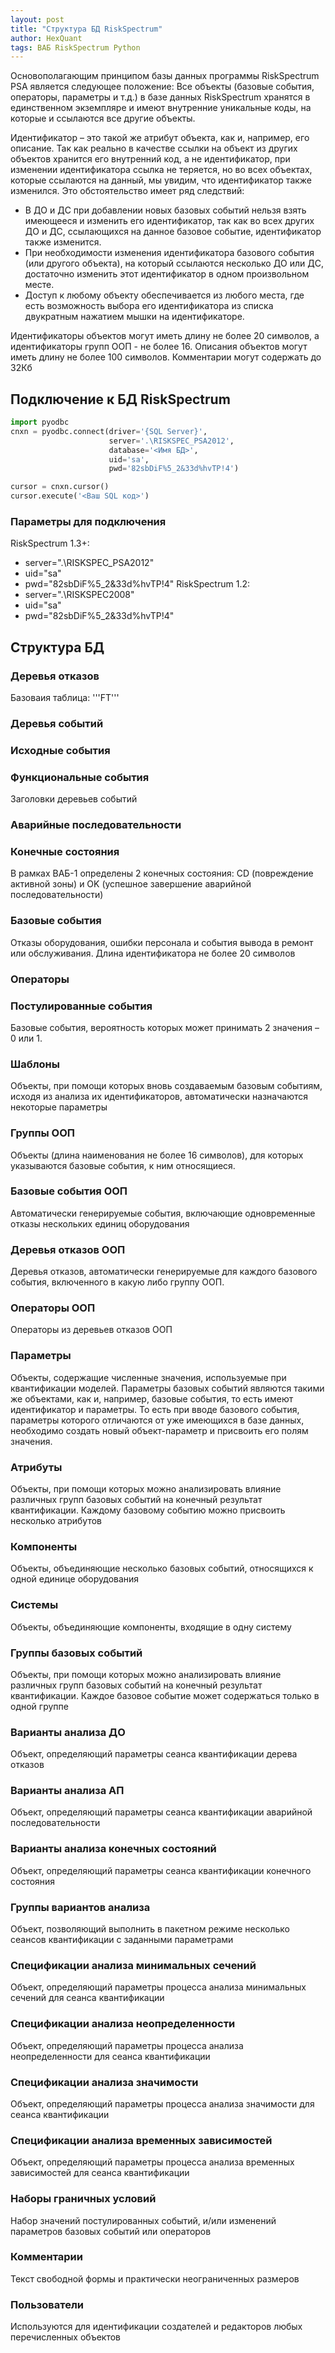 ```yaml
---
layout: post
title: "Структура БД RiskSpectrum"
author: HexQuant
tags: ВАБ RiskSpectrum Python
---
```


Основополагающим принципом базы данных программы RiskSpectrum PSA является следующее положение: Все объекты (базовые события, операторы, параметры и т.д.) в базе данных RiskSpectrum хранятся в единственном экземпляре и имеют внутренние уникальные коды, на которые и ссылаются все другие объекты. 

Идентификатор – это такой же атрибут объекта, как и, например, его описание. Так как реально в качестве ссылки на объект из других объектов хранится его внутренний код, а не идентификатор, при изменении идентификатора ссылка не теряется, но во всех объектах, которые ссылаются на данный, мы увидим, что идентификатор также изменился. Это обстоятельство имеет ряд следствий:
* В ДО и ДС при добавлении новых базовых событий нельзя взять имеющееся и изменить его идентификатор, так как во всех других ДО и ДС, ссылающихся на данное базовое событие, идентификатор также изменится.
* При необходимости изменения идентификатора базового события (или другого объекта), на который ссылаются несколько ДО или ДС, достаточно изменить этот идентификатор в одном произвольном месте.
* Доступ к любому объекту обеспечивается из любого места, где есть возможность выбора его идентификатора из списка двукратным нажатием мышки на идентификаторе.

Идентификаторы объектов могут иметь длину не более 20 символов, а идентификаторы групп ООП - не более 16. Описания объектов могут иметь длину не более 100 символов. Комментарии могут содержать до 32Кб

## Подключение к БД RiskSpectrum
```python
import pyodbc
cnxn = pyodbc.connect(driver='{SQL Server}',
                      server='.\RISKSPEC_PSA2012',
                      database='<Имя БД>',
                      uid='sa',
                      pwd='82sbDiF%5_2&33d%hvTP!4')

cursor = cnxn.cursor()
cursor.execute('<Ваш SQL код>')
```
### Параметры для подключения
RiskSpectrum 1.3+:
* server=".\RISKSPEC_PSA2012"
* uid="sa"
* pwd="82sbDiF%5_2&33d%hvTP!4"
RiskSpectrum 1.2:
* server=".\RISKSPEC2008"
* uid="sa"
* pwd="82sbDiF%5_2&33d%hvTP!4"

## Структура БД
### Деревья отказов
Базоваия таблица: '''FT'''

### Деревья событий
### Исходные события
### Функциональные события
Заголовки деревьев событий
### Аварийные последовательности
### Конечные состояния
В рамках ВАБ-1 определены 2 конечных состояния: CD (повреждение активной зоны) и  OK (успешное завершение аварийной последовательности)
### Базовые события
Отказы оборудования, ошибки персонала и события вывода в ремонт или обслуживания. Длина идентификатора не более 20 символов 
### Операторы
### Постулированные события
Базовые события, вероятность которых может принимать 2 значения – 0 или 1.
### Шаблоны
Объекты, при помощи которых вновь создаваемым базовым событиям, исходя из анализа их идентификаторов, автоматически назначаются некоторые параметры
### Группы ООП
Объекты (длина наименования не более 16 символов), для которых указываются базовые события, к ним относящиеся. 
### Базовые события ООП
Автоматически генерируемые события, включающие одновременные отказы нескольких единиц оборудования
### Деревья отказов ООП
Деревья отказов, автоматически генерируемые для каждого базового события, включенного в какую либо группу ООП.
### Операторы ООП
Операторы из деревьев отказов ООП
### Параметры
Объекты, содержащие численные значения, используемые при квантификации моделей. Параметры базовых событий являются такими же объектами, как и, например, базовые события, то есть имеют идентификатор и параметры. То есть при вводе базового события, параметры которого отличаются от уже имеющихся в базе данных, необходимо создать новый объект-параметр и присвоить его полям значения.
### Атрибуты
Объекты, при помощи которых можно анализировать влияние различных групп базовых событий на конечный результат квантификации. Каждому базовому событию можно присвоить несколько атрибутов
### Компоненты
Объекты, объединяющие несколько базовых событий, относящихся к одной единице оборудования
### Системы
Объекты, объединяющие компоненты, входящие в одну систему
### Группы базовых событий
Объекты, при помощи которых можно анализировать влияние различных групп базовых событий на конечный результат квантификации. Каждое базовое событие может содержаться только в одной группе
### Варианты анализа ДО
Объект, определяющий параметры сеанса квантификации дерева отказов
### Варианты анализа АП
Объект, определяющий параметры сеанса квантификации аварийной последовательности
### Варианты анализа конечных состояний
Объект, определяющий параметры сеанса квантификации конечного состояния
### Группы вариантов анализа
Объект, позволяющий выполнить в пакетном режиме несколько сеансов квантификации с заданными параметрами
### Спецификации анализа минимальных сечений
Объект, определяющий параметры процесса анализа минимальных сечений для сеанса квантификации 
### Спецификации анализа неопределенности
Объект, определяющий параметры процесса анализа неопределенности для сеанса квантификации 
### Спецификации анализа значимости
Объект, определяющий параметры процесса анализа значимости для сеанса квантификации 
### Спецификации анализа временных зависимостей
Объект, определяющий параметры процесса анализа временных зависимостей для сеанса квантификации 
### Наборы граничных условий
Набор значений постулированных событий, и/или изменений параметров базовых событий или операторов
### Комментарии
Текст свободной формы и практически неограниченных размеров
### Пользователи
Используются для идентификации создателей и редакторов любых перечисленных объектов
